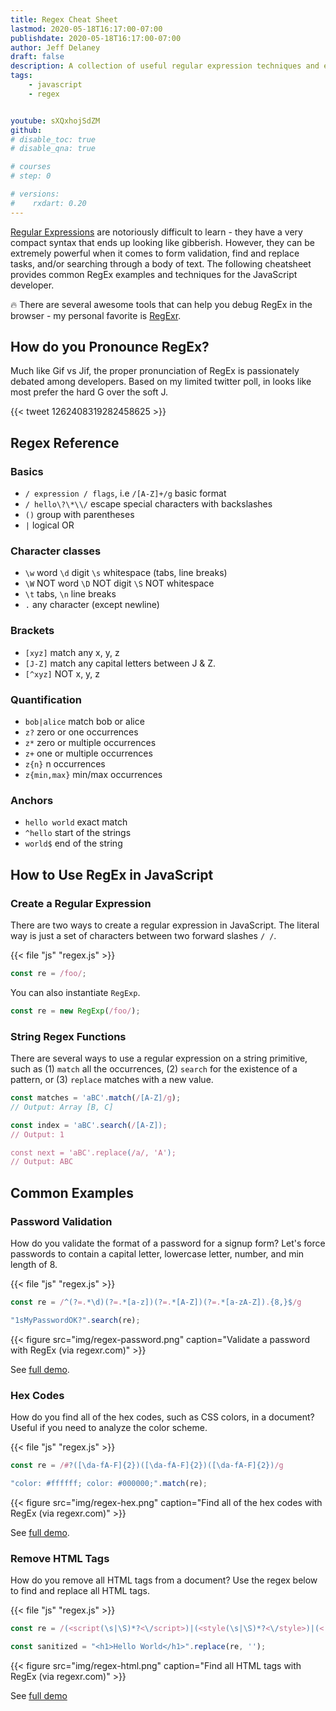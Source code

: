 ```yaml
---
title: Regex Cheat Sheet
lastmod: 2020-05-18T16:17:00-07:00
publishdate: 2020-05-18T16:17:00-07:00
author: Jeff Delaney
draft: false
description: A collection of useful regular expression techniques and examples for the JavaScript developer. 
tags: 
    - javascript
    - regex


youtube: sXQxhojSdZM
github: 
# disable_toc: true
# disable_qna: true

# courses
# step: 0

# versions:
#    rxdart: 0.20
---
```


[Regular Expressions](https://en.wikipedia.org/wiki/Regular_expression) are notoriously difficult to learn - they have a very compact syntax that ends up looking like gibberish. However, they can be extremely powerful when it comes to form validation, find and replace tasks, and/or searching through a body of text. The following cheatsheet provides common RegEx examples and techniques for the JavaScript developer. 

🔥 There are several awesome tools that can help you debug RegEx in the browser - my personal favorite is [RegExr](https://regexr.com/). 

## How do you Pronounce RegEx?

Much like Gif vs Jif, the proper pronunciation of RegEx is passionately debated among developers. Based on my limited twitter poll, in looks like most prefer the hard G over the soft J. 

{{< tweet 1262408319282458625 >}}

## Regex Reference

### Basics

- `/ expression / flags`, i.e `/[A-Z]+/g` basic format
- `/ hello\?\*\\/` escape special characters with backslashes
- `()` group with parentheses 
- `|` logical OR

### Character classes

- `\w` word `\d` digit `\s` whitespace (tabs, line breaks)
- `\W` NOT word `\D` NOT digit `\S` NOT whitespace
- `\t` tabs, `\n` line breaks
- `.`	any character (except newline)

### Brackets

- `[xyz]`	match any x, y, z
- `[J-Z]`	match any capital letters between J & Z. 
- `[^xyz]`	NOT x, y, z


### Quantification

- `bob|alice` match bob or alice
- `z?` zero or one occurrences
- `z*`	zero or multiple occurrences
- `z+`	one or multiple occurrences
- `z{n}` n occurrences
- `z{min,max}` min/max occurrences


### Anchors

- `hello world` exact match
- `^hello` start of the strings
- `world$` end of the string

## How to Use RegEx in JavaScript

### Create a Regular Expression

There are two ways to create a regular expression in JavaScript. The literal way is just a set of characters between two forward slashes `/ /`. 

{{< file "js" "regex.js" >}}
```javascript
const re = /foo/; 
```

You can also instantiate `RegExp`. 

```javascript
const re = new RegExp(/foo/);
```

### String Regex Functions

There are several ways to use a regular expression on a string primitive, such as (1) `match` all the occurrences, (2) `search` for the existence of a pattern, or (3) `replace` matches with a new value. 

```javascript
const matches = 'aBC'.match(/[A-Z]/g);
// Output: Array [B, C]

const index = 'aBC'.search(/[A-Z]);
// Output: 1

const next = 'aBC'.replace(/a/, 'A');
// Output: ABC
```

## Common Examples

### Password Validation

How do you validate the format of a password for a signup form? Let's force passwords to contain a capital letter, lowercase letter, number, and min length of 8. 

{{< file "js" "regex.js" >}}
```javascript
const re = /^(?=.*\d)(?=.*[a-z])(?=.*[A-Z])(?=.*[a-zA-Z]).{8,}$/g

"1sMyPasswordOK?".search(re);
```

{{< figure src="img/regex-password.png" caption="Validate a password with RegEx (via regexr.com)" >}}

See [full demo](https://regexr.com/3bfsi). 

### Hex Codes

How do you find all of the hex codes, such as CSS colors, in a document? Useful if you need to analyze the color scheme. 

{{< file "js" "regex.js" >}}
```javascript
const re = /#?([\da-fA-F]{2})([\da-fA-F]{2})([\da-fA-F]{2})/g

"color: #ffffff; color: #000000;".match(re);
```

{{< figure src="img/regex-hex.png" caption="Find all of the hex codes with RegEx (via regexr.com)" >}}

See [full demo](https://regexr.com/3ag5b). 

### Remove HTML Tags

How do you remove all HTML tags from a document? Use the regex below to find and replace all HTML tags. 

{{< file "js" "regex.js" >}}
```javascript
const re = /(<script(\s|\S)*?<\/script>)|(<style(\s|\S)*?<\/style>)|(<!--(\s|\S)*?-->)|(<\/?(\s|\S)*?>)/g

const sanitized = "<h1>Hello World</h1>".replace(re, '');
```

{{< figure src="img/regex-html.png" caption="Find all HTML tags with RegEx (via regexr.com)" >}}

See [full demo](https://regexr.com/39jba)
